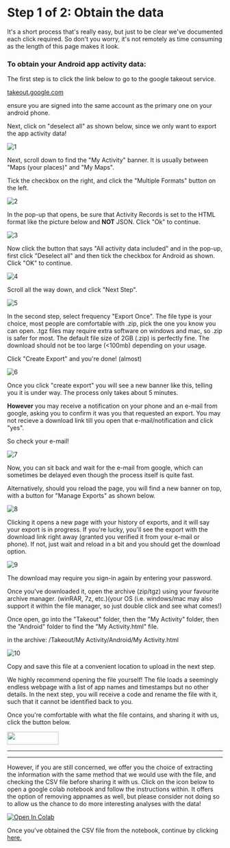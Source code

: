 # Step 1 of 2: Obtain the data

It's a short process that's really easy, but just to be clear we've documented each click required. So don't you worry, it's not remotely as time consuming as the length of this page makes it look.

### To obtain your Android app activity data:

The first step is to click the link below to go to the google takeout service.

<a href="https://takeout.google.com" target="_blank">takeout.google.com</a>

ensure you are signed into the same account as the primary one on your android phone.

Next, click on "deselect all" as shown below, since we only want to export the app activity data!


![1](https://user-images.githubusercontent.com/68754864/96494580-2dd69800-1264-11eb-93a3-8a2270246b41.png)


Next, scroll down to find the "My Activity" banner. It is usually between "Maps (your places)" and "My Maps".

Tick the checkbox on the right, and click the "Multiple Formats" button on the left.


![2](https://user-images.githubusercontent.com/68754864/96494591-2fa05b80-1264-11eb-8639-2863cdcbf71d.png)


In the pop-up that opens, be sure that Activity Records is set to the HTML format like the picture below and **NOT** JSON. Click "Ok" to continue.


![3](https://user-images.githubusercontent.com/68754864/96494593-3038f200-1264-11eb-87f8-0b629b36ce14.png)


Now click the button that says "All activity data included" and in the pop-up, first click "Deselect all" and then tick the checkbox for Android as shown. Click "OK" to continue.


![4](https://user-images.githubusercontent.com/68754864/96494595-30d18880-1264-11eb-8b41-3469de97fd8c.png)


Scroll all the way down, and click "Next Step".


![5](https://user-images.githubusercontent.com/68754864/96494596-316a1f00-1264-11eb-814e-f31320e5c922.png)


In the second step, select frequency "Export Once". The file type is your choice, most people are comfortable with .zip, pick the one you know you can open. .tgz files may require extra software on windows and mac, so .zip is safer for most. The default file size of 2GB (.zip) is perfectly fine. The download should not be too large (<100mb) depending on your usage.

Click "Create Export" and you're done! (almost)


![6](https://user-images.githubusercontent.com/68754864/96494598-3202b580-1264-11eb-8605-0c415020ab06.png)


Once you click "create export" you will see a new banner like this, telling you it is under way. The process only takes about 5 minutes.

**However** you may receive a notification on your phone and an e-mail from google, asking you to confirm it was you that requested an export. You may not recieve a download link till you open that e-mail/notification and click "yes". 

So check your e-mail!


![7](https://user-images.githubusercontent.com/68754864/96494600-329b4c00-1264-11eb-8fc3-c50fc6694cd1.png)


Now, you can sit back and wait for the e-mail from google, which can sometimes be delayed even though the process itself is quite fast.

Alternatively, should you reload the page, you will find a new banner on top, with a button for "Manage Exports" as shown below.


![8](https://user-images.githubusercontent.com/68754864/96494602-3333e280-1264-11eb-9783-3fd16e0bfc68.png)


Clicking it opens a new page with your history of exports, and it will say your export is in progress. If you're lucky, you'll see the export with the download link right away (granted you verified it from your e-mail or phone). If not, just wait and reload in a bit and you should get the download option.


![9](https://user-images.githubusercontent.com/68754864/96494604-33cc7900-1264-11eb-9f82-d90ccdc70ec5.png)


The download may require you sign-in again by entering your password.

Once you've downloaded it, open the archive (zip/tgz) using your favourite archive manager. (winRAR, 7z, etc.)(your OS (i.e. windows/mac may also support it within the file manager, so just double click and see what comes!)

Once open, go into the "Takeout" folder, then the "My Activity" folder, then the "Android" folder to find the "My Activity.html" file. 

in the archive: /Takeout/My Activity/Android/My Activity.html


![10](https://user-images.githubusercontent.com/68754864/96496886-76dc1b80-1267-11eb-9805-562158c3a71e.png)


Copy and save this file at a convenient location to upload in the next step.

We highly recommend opening the file yourself! The file loads a seemingly endless webpage with a list of app names and timestamps but no other details. In the next step, you will receive a code and rename the file with it, such that it cannot be identified back to you.

Once you're comfortable with what the file contains, and sharing it with us, click the button below.

[<img src="https://user-images.githubusercontent.com/42762378/101690680-9dfae080-3a93-11eb-8552-e4a65f2babfc.png" height="30" width="120">](https://delaiglesialab.github.io/DigitalRhythmsProject/Questionnaires)

<hr>
<hr>

However, if you are still concerned, we offer you the choice of extracting the information with the same method that we would use with the file, and checking the CSV file before sharing it with us. Click on the icon below to open a google colab notebook and follow the instructions within. It offers the option of removing appnames as well, but please consider not doing so to allow us the chance to do more interesting analyses with the data!

[![Open In Colab](https://colab.research.google.com/assets/colab-badge.svg)](https://colab.research.google.com/github/delaiglesialab/DigitalRhythmsProject/blob/main/Android_Timestamps_Notebook.ipynb)

Once you've obtained the CSV file from the notebook, continue by clicking <a href="https://delaiglesialab.github.io/DigitalRhythmsProject/questionnaires-an">here.</a>
